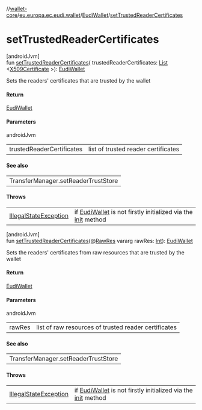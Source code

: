 //[wallet-core](../../../index.md)/[eu.europa.ec.eudi.wallet](../index.md)/[EudiWallet](index.md)/[setTrustedReaderCertificates](set-trusted-reader-certificates.md)

# setTrustedReaderCertificates

[androidJvm]\
fun [setTrustedReaderCertificates](set-trusted-reader-certificates.md)(
trustedReaderCertificates: [List](https://kotlinlang.org/api/latest/jvm/stdlib/kotlin.collections/-list/index.html)
&lt;[X509Certificate](https://developer.android.com/reference/kotlin/java/security/cert/X509Certificate.html)
&gt;): [EudiWallet](index.md)

Sets the readers' certificates that are trusted by the wallet

#### Return

[EudiWallet](index.md)

#### Parameters

androidJvm

|                           |                                     |
|---------------------------|-------------------------------------|
| trustedReaderCertificates | list of trusted reader certificates |

#### See also

|                                     |
|-------------------------------------|
| TransferManager.setReaderTrustStore |

#### Throws

|                                                                                                                  |                                                                                     |
|------------------------------------------------------------------------------------------------------------------|-------------------------------------------------------------------------------------|
| [IllegalStateException](https://kotlinlang.org/api/latest/jvm/stdlib/kotlin/-illegal-state-exception/index.html) | if [EudiWallet](index.md) is not firstly initialized via the [init](init.md) method |

[androidJvm]\
fun [setTrustedReaderCertificates](set-trusted-reader-certificates.md)(@[RawRes](https://developer.android.com/reference/kotlin/androidx/annotation/RawRes.html)
vararg
rawRes: [Int](https://kotlinlang.org/api/latest/jvm/stdlib/kotlin/-int/index.html)): [EudiWallet](index.md)

Sets the readers' certificates from raw resources that are trusted by the wallet

#### Return

[EudiWallet](index.md)

#### Parameters

androidJvm

|        |                                                      |
|--------|------------------------------------------------------|
| rawRes | list of raw resources of trusted reader certificates |

#### See also

|                                     |
|-------------------------------------|
| TransferManager.setReaderTrustStore |

#### Throws

|                                                                                                                  |                                                                                     |
|------------------------------------------------------------------------------------------------------------------|-------------------------------------------------------------------------------------|
| [IllegalStateException](https://kotlinlang.org/api/latest/jvm/stdlib/kotlin/-illegal-state-exception/index.html) | if [EudiWallet](index.md) is not firstly initialized via the [init](init.md) method |
